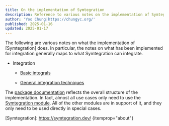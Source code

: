 ```yaml
---
title: On the implementation of Symtegration
description: Reference to various notes on the implementation of Symtegration, which is a Haskell library for symbolic integration.
author: 'Yoo Chung|https://chungyc.org/'
published: 2025-01-16
updated: 2025-01-17
---
```


The following are various notes on what the implementation of [Symtegration] does.
In particular, the notes on what has been implemented for integration
generally maps to what Symtegration can integrate.

*   Integration

    *   [Basic integrals](integration/basic/)

    *   [General integration techniques](integration/techniques/)

The [package documentation] reflects the overall structure of the implementation.
In fact, almost all use cases only need to use the [Symtegration module].
All of the other modules are in support of it, and they only need to be used directly in special cases.

[Symtegration]: https://symtegration.dev/ {itemprop="about"}

[package documentation]: https://doc.symtegration.dev/symtegration/latest/

[Symtegration module]: https://doc.symtegration.dev/symtegration/latest/Symtegration.html

